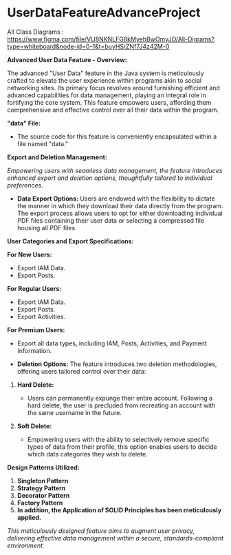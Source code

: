 # UserDataFeatureAdvanceProject

All Class Diagrams  : https://www.figma.com/file/VU8NKNLFG8kMyehBwOmyJO/All-Digrams?type=whiteboard&node-id=0-1&t=buyHSrZNf7J4z42M-0

**Advanced User Data Feature - Overview:**

The advanced "User Data" feature in the Java system is meticulously crafted to elevate the user experience within programs akin to social networking sites. Its primary focus revolves around furnishing efficient and advanced capabilities for data management, playing an integral role in fortifying the core system. This feature empowers users, affording them comprehensive and effective control over all their data within the program.

**"data" File:**
- The source code for this feature is conveniently encapsulated within a file named "data."

**Export and Deletion Management:**

*Empowering users with seamless data management, the feature introduces enhanced export and deletion options, thoughtfully tailored to individual preferences.*

- **Data Export Options:**
  Users are endowed with the flexibility to dictate the manner in which they download their data directly from the program. The export process allows users to opt for either downloading individual PDF files containing their user data or selecting a compressed file housing all PDF files.

**User Categories and Export Specifications:**

**For New Users:**
- Export IAM Data.
- Export Posts.

**For Regular Users:**
- Export IAM Data.
- Export Posts.
- Export Activities.

**For Premium Users:**
- Export all data types, including IAM, Posts, Activities, and Payment Information.

  
- **Deletion Options:**
  The feature introduces two deletion methodologies, offering users tailored control over their data:

1. **Hard Delete:**
   - Users can permanently expunge their entire account. Following a hard delete, the user is precluded from recreating an account with the same username in the future.

2. **Soft Delete:**
   - Empowering users with the ability to selectively remove specific types of data from their profile, this option enables users to decide which data categories they wish to delete.

**Design Patterns Utilized:**
1. **Singleton Pattern**
2. **Strategy Pattern**
3. **Decorator Pattern**
4. **Factory Pattern**
5. **In addition, the Application of SOLID Principles has been meticulously applied.**

*This meticulously designed feature aims to augment user privacy, delivering effective data management within a secure, standards-compliant environment.*
